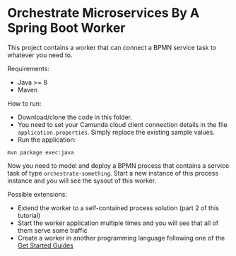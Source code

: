 # Orchestrate Microservices By A Spring Boot Worker

This project contains a worker that can connect a BPMN service task to whatever you need to.

Requirements:

* Java >= 8
* Maven

How to run:

* Download/clone the code in this folder.
* You need to set your Camunda cloud client connection details in the file `application.properties`. Simply replace the existing sample values.
* Run the application:

```
mvn package exec:java
```

Now you need to model and deploy a BPMN process that contains a service task of type `orchestrate-something`. Start a new instance of this process instance and you will see the sysout of this worker.

Possible extensions:

- Extend the worker to a self-contained process solution (part 2 of this tutorial)
- Start the worker application multiple times and you will see that all of them serve some traffic
- Create a worker in another programming language following one of the [Get Started Guides](https://github.com/camunda-cloud/camunda-cloud-get-started)